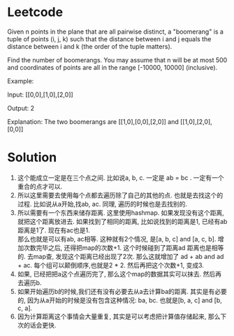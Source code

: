 # Leetcode

Given n points in the plane that are all pairwise distinct, a "boomerang" is a tuple of points (i, j, k) such that the distance between i and j equals the distance between i and k (the order of the tuple matters).

Find the number of boomerangs. You may assume that n will be at most 500 and coordinates of points are all in the range [-10000, 10000] (inclusive).

Example:

Input:
[[0,0],[1,0],[2,0]]

Output:
2

Explanation:
The two boomerangs are [[1,0],[0,0],[2,0]] and [[1,0],[2,0],[0,0]]

# Solution

1. 这个能成立一定是在三个点之间. 比如说a, b, c. 一定是 ab = bc . 一定有一个重合的点才可以.
2. 所以这里需要去使用每个点都去遍历除了自己的其他的点. 也就是去找这个的过程. 比如说从a开始,找ab, ac. 同理, 遍历的时候也是去找别的.
3. 所以需要有一个东西来储存距离. 这里使用hashmap. 如果发现没有这个距离, 就把这个距离放进去. 如果找到了相同的距离, 比如说找到的距离是1, 已经有ab距离是1了. 现在有ac也是1.  
那么也就是可以有ab, ac相等. 这种就有2个情况, 是[a, b, c] and [a, c, b]. 增加次数完毕之后, 还得把map的次数+1.
这个时候碰到了距离ad 距离也是相等的. 去map查, 发现这个距离已经出现了2次. 那么这就增加了 ad + ab and ad + ac. 每个组可以颠倒顺序,也就是2 * 2. 然后再把这个次数+1, 变成3.
4. 如果, 已经把把a这个点遍历完了, 那么这个map的数据其实可以抹去. 然后再去遍历b.
5. 如果开始遍历b的时候,我们还有没有必要去从a去计算ba的距离. 其实是有必要的, 因为从a开始的时候是没有包含这种情况: ba, bc. 也就是[b, a, c] and [b, c, a].
6. 因为计算距离这个事情会大量重复, 其实是可以考虑把计算值存储起来, 那么下次的话会更快.

